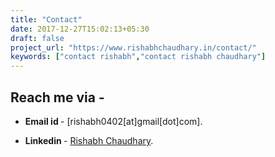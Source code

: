 ```yaml
---
title: "Contact"
date: 2017-12-27T15:02:13+05:30
draft: false
project_url: "https://www.rishabhchaudhary.in/contact/"
keywords: ["contact rishabh","contact rishabh chaudhary"]
---
```


## Reach me via -
* **Email id  <i style="color: maroon" class='fa fa-envelope'></i>** - [rishabh0402[at]gmail[dot]com].

* **Linkedin  <i class='fa fa-linkedin'></i>** - [Rishabh Chaudhary](https://www.linkedin.com/in/rishabh0402/).
